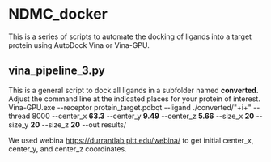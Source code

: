 # NDMC_docker
This is a series of scripts to automate the docking of ligands into a target protein using AutoDock Vina or Vina-GPU.

## vina_pipeline_3.py
This is a general script to dock all ligands in a subfolder named **converted.** 
Adjust the command line at the indicated places for your protein of interest.
Vina-GPU.exe --receptor protein_target.pdbqt --ligand ./converted/"+i+" --thread 8000 --center_x **63.3** --center_y **9.49** --center_z **5.66** --size_x **20** --size_y **20** --size_z **20** --out results/

We used webina https://durrantlab.pitt.edu/webina/ to get initial center_x, center_y, and center_z coordinates.
